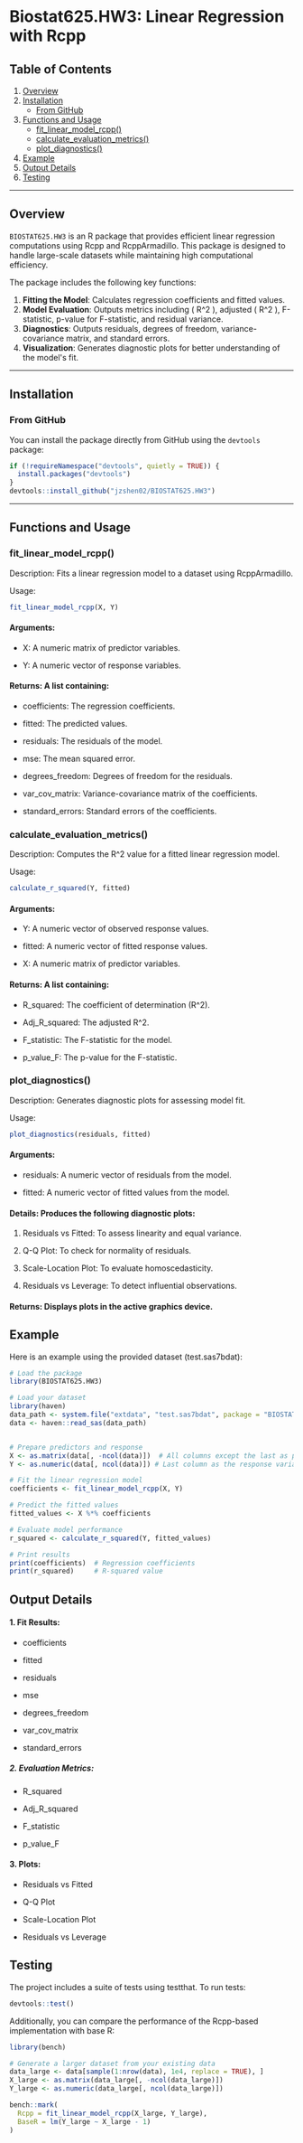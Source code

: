 # Biostat625.HW3: Linear Regression with Rcpp

## Table of Contents

1. [Overview](#overview)
2. [Installation](#installation)
   - [From GitHub](#from-github)
3. [Functions and Usage](#functions-and-usage)
   - [fit_linear_model_rcpp()](#fit_linear_model_rcpp)
   - [calculate_evaluation_metrics()](#calculate_evaluation_metrics)
   - [plot_diagnostics()](#plot_diagnostics)
4. [Example](#example)
5. [Output Details](#output-details)
6. [Testing](#testing)


---

## Overview

`BIOSTAT625.HW3` is an R package that provides efficient linear regression computations using Rcpp and RcppArmadillo. This package is designed to handle large-scale datasets while maintaining high computational efficiency.

The package includes the following key functions:

1. **Fitting the Model**: Calculates regression coefficients and fitted values.
2. **Model Evaluation**: Outputs metrics including \( R^2 \), adjusted \( R^2 \), F-statistic, p-value for F-statistic, and residual variance.
3. **Diagnostics**: Outputs residuals, degrees of freedom, variance-covariance matrix, and standard errors.
4. **Visualization**: Generates diagnostic plots for better understanding of the model's fit.


---

## Installation

### From GitHub

You can install the package directly from GitHub using the `devtools` package:

```r
if (!requireNamespace("devtools", quietly = TRUE)) {
  install.packages("devtools")
}
devtools::install_github("jzshen02/BIOSTAT625.HW3")

```
---

## Functions and Usage
### fit_linear_model_rcpp()

Description: Fits a linear regression model to a dataset using RcppArmadillo.

Usage:
```r
fit_linear_model_rcpp(X, Y)
```
#### Arguments:

 - X: A numeric matrix of predictor variables.

 - Y: A numeric vector of response variables.



#### Returns: A list containing:

 - coefficients: The regression coefficients.

 - fitted: The predicted values.

 - residuals: The residuals of the model.

 - mse: The mean squared error.

 - degrees_freedom: Degrees of freedom for the residuals.

 - var_cov_matrix: Variance-covariance matrix of the coefficients.

 - standard_errors: Standard errors of the coefficients.

### calculate_evaluation_metrics()

Description: Computes the R^2 value for a fitted linear regression model.

Usage:
```r
calculate_r_squared(Y, fitted)
```

#### Arguments:

 - Y: A numeric vector of observed response values.

 - fitted: A numeric vector of fitted response values.

 - X: A numeric matrix of predictor variables.


#### Returns: A list containing:

 - R_squared: The coefficient of determination (R^2).

 - Adj_R_squared: The adjusted R^2.

 - F_statistic: The F-statistic for the model.

 - p_value_F: The p-value for the F-statistic.

### plot_diagnostics()
Description: Generates diagnostic plots for assessing model fit.

Usage:
```r
plot_diagnostics(residuals, fitted)
```
#### Arguments:

 - residuals: A numeric vector of residuals from the model.

 - fitted: A numeric vector of fitted values from the model.


#### Details: Produces the following diagnostic plots:

1. Residuals vs Fitted: To assess linearity and equal variance.

2. Q-Q Plot: To check for normality of residuals.

3. Scale-Location Plot: To evaluate homoscedasticity.

4. Residuals vs Leverage: To detect influential observations.


#### Returns: Displays plots in the active graphics device.

## Example
Here is an example using the provided dataset (test.sas7bdat):
```r
# Load the package
library(BIOSTAT625.HW3)

# Load your dataset
library(haven)
data_path <- system.file("extdata", "test.sas7bdat", package = "BIOSTAT625.HW3")
data <- haven::read_sas(data_path)


# Prepare predictors and response
X <- as.matrix(data[, -ncol(data)])  # All columns except the last as predictors
Y <- as.numeric(data[, ncol(data)]) # Last column as the response variable

# Fit the linear regression model
coefficients <- fit_linear_model_rcpp(X, Y)

# Predict the fitted values
fitted_values <- X %*% coefficients

# Evaluate model performance
r_squared <- calculate_r_squared(Y, fitted_values)

# Print results
print(coefficients)  # Regression coefficients
print(r_squared)     # R-squared value
```
## Output Details
#### 1. Fit Results:

 - coefficients

 - fitted

 - residuals

 - mse

 - degrees_freedom

 - var_cov_matrix

 - standard_errors

##### 2. Evaluation Metrics:

 - R_squared

 - Adj_R_squared

 - F_statistic

 - p_value_F

#### 3. Plots:

 - Residuals vs Fitted

 - Q-Q Plot

 - Scale-Location Plot

 - Residuals vs Leverage


## Testing
The project includes a suite of tests using testthat. To run tests:
```r
devtools::test()
```
Additionally, you can compare the performance of the Rcpp-based implementation with base R:
```r
library(bench)

# Generate a larger dataset from your existing data
data_large <- data[sample(1:nrow(data), 1e4, replace = TRUE), ]
X_large <- as.matrix(data_large[, -ncol(data_large)])
Y_large <- as.numeric(data_large[, ncol(data_large)])

bench::mark(
  Rcpp = fit_linear_model_rcpp(X_large, Y_large),
  BaseR = lm(Y_large ~ X_large - 1)
)
```

